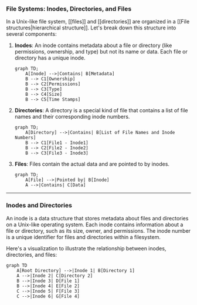 ### File Systems: Inodes, Directories, and Files

In a Unix-like file system, [[files]] and [[directories]] are organized in a [[File structures|hierarchical structure]]. Let's break down this structure into several components:

1. **Inodes**: An inode contains metadata about a file or directory (like permissions, ownership, and type) but not its name or data. Each file or directory has a unique inode.

    ```mermaid
    graph TD;
        A[Inode] -->|Contains| B[Metadata]
        B --> C1[Ownership]
        B --> C2[Permissions]
        B --> C3[Type]
        B --> C4[Size]
        B --> C5[Time Stamps]
    ```

2. **Directories**: A directory is a special kind of file that contains a list of file names and their corresponding inode numbers. 

    ```mermaid
    graph TD;
        A[Directory] -->|Contains| B[List of File Names and Inode Numbers]
        B --> C1[File1 - Inode1]
        B --> C2[File2 - Inode2]
        B --> C3[File3 - Inode3]
    ```

3. **Files**: Files contain the actual data and are pointed to by inodes.

    ```mermaid
    graph TD;
        A[File] -->|Pointed by| B[Inode]
        A -->|Contains| C[Data]
    ```

----

### Inodes and Directories

An inode is a data structure that stores metadata about files and directories on a Unix-like operating system. Each inode contains information about a file or directory, such as its size, owner, and permissions. The inode number is a unique identifier for files and directories within a filesystem.

Here's a visualization to illustrate the relationship between inodes, directories, and files:

```mermaid
graph TD
    A[Root Directory] -->|Inode 1| B[Directory 1]
    A -->|Inode 2| C[Directory 2]
    B -->|Inode 3| D[File 1]
    B -->|Inode 4| E[File 2]
    C -->|Inode 5| F[File 3]
    C -->|Inode 6| G[File 4]
```
